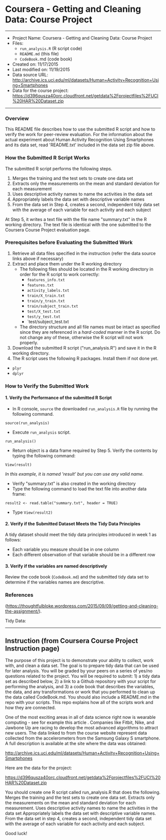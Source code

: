 
Coursera - Getting and Cleaning Data: Course Project
=================

----------
- Project Name: Coursera - Getting and Cleaning Data: Course Project
- Files:
    - `run_analysis.R` (R script code)
    - `README.md` (this file)
    - `CodeBook.`md (code book)
- Created on: 11/17/2015
- Last modified on: 11/19/2015
- Data source URL: 
http://archive.ics.uci.edu/ml/datasets/Human+Activity+Recognition+Using+Smartphones 
- Data for the course project:
https://d396qusza40orc.cloudfront.net/getdata%2Fprojectfiles%2FUCI%20HAR%20Dataset.zip 

----------
### Overview
This README file describes how to use the submitted R script and how to verify the work for peer-review evaluation. For the information about the actual experiment about Human Activity Recognition Using Smartphones and its data set, read 'README.txt' included in the data set zip file above.

### How the Submitted R Script Works
The submitted R script performs the following steps. 

1. Merges the training and the test sets to create one data set
2. Extracts only the measurements on the mean and standard deviation for each measurement
3. Uses descriptive activity names to name the activities in the data set
4. Appropriately labels the data set with descriptive variable names
5. From the data set in Step 4, creates a second, independent tidy data set with the average of each variable for each activity and each subject

At Step 5, it writes a text file with the file name "summary.txt" in the R working directory. The text file is identical with the one submitted to the Coursera Course Project evaluation page.

### Prerequisites before Evaluating the Submitted Work
1. Retrieve all data files specified in the instruction (refer the data source links above if necessary)
2. Extract and place them under the R working directory
	- The following files should be located in the R working directory in order for the R script to work correctly:
		- `features_info.txt`
		- `features.txt`
		- `activity_labels.txt`
		- `train/X_train.txt`
		- `train/y_train.txt`
		- `train/subject_train.txt`
		- `test/X_test.txt`
		- `test/y_test.txt`
		- `test/subject_test.txt
    - The directory structure and all file names must be intact as specified since they are referenced in a *hard-coded* manner in the R script.  Do not change any of these, otherwise the R script will not work properly.
3. Download the submitted R script ("run_analysis.R") and save it in the R working directory.
4. The R script uses the following R packages. Install them if not done yet.
  - `plyr`
  - `dplyr`

### How to Verify the Submitted Work

#### 1. Verify the Performance of the submitted R Script

- In R console, `source` the downloaded `run_analysis.R` file by running the following command.

```
source(run_analysis)
```

- Execute `run_analysis` script.   

```
run_analysis()
```

- Return object is a data frame required by Step 5. Verify the contents by typing the following command:

```
View(result)
```

*In this example, it is named 'result' but you can use any valid name.*
- Verify "summary.txt" is also created in the working directory
- Type the following command to load the text file into another data frame:

```result2 <- read.table("summary.txt", header = TRUE)```

- Type `View(result2)`

#### 2. Verify if the Submitted Dataset Meets the Tidy Data Principles
A tidy dataset should meet the tidy data principles introduced in week 1 as follows:

 - Each variable you measure should be in one column
 - Each different observation of that variable should be in a different row

#### 3. Verify if the variables are named descriptively
Review the code book (`CodeBook.md`) and the submitted tidy data set to determine if the variables names are descriptive.

### References

(https://thoughtfulbloke.wordpress.com/2015/09/09/getting-and-cleaning-the-assignment/).

Tidy Data: 


------------------------------
## Instruction (from Coursera Course Project Instruction page)
The purpose of this project is to demonstrate your ability to collect, work with, and clean a data set. The goal is to prepare tidy data that can be used for later analysis. You will be graded by your peers on a series of yes/no questions related to the project. You will be required to submit: 1) a tidy data set as described below, 2) a link to a Github repository with your script for performing the analysis, and 3) a code book that describes the variables, the data, and any transformations or work that you performed to clean up the data called CodeBook.md. You should also include a README.md in the repo with your scripts. This repo explains how all of the scripts work and how they are connected.  

One of the most exciting areas in all of data science right now is wearable computing - see for example this article . Companies like Fitbit, Nike, and Jawbone Up are racing to develop the most advanced algorithms to attract new users. The data linked to from the course website represent data collected from the accelerometers from the Samsung Galaxy S smartphone. A full description is available at the site where the data was obtained: 

http://archive.ics.uci.edu/ml/datasets/Human+Activity+Recognition+Using+Smartphones 

Here are the data for the project: 

https://d396qusza40orc.cloudfront.net/getdata%2Fprojectfiles%2FUCI%20HAR%20Dataset.zip 

 You should create one R script called run_analysis.R that does the following. 
Merges the training and the test sets to create one data set.
Extracts only the measurements on the mean and standard deviation for each measurement. 
Uses descriptive activity names to name the activities in the data set
Appropriately labels the data set with descriptive variable names. 
From the data set in step 4, creates a second, independent tidy data set with the average of each variable for each activity and each subject.

Good luck!
